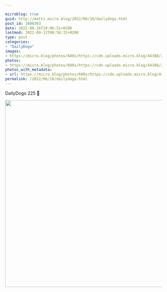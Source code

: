 ```yaml
---

microblog: true
guid: http://matti.micro.blog/2022/06/16/dailydogo.html
post_id: 1600363
date: 2022-06-16T19:06:51+0200
lastmod: 2022-09-12T08:58:32+0200
type: post
categories:
- "DailyDogo"
images:
- https://micro.blog/photos/600x/https://cdn.uploads.micro.blog/44388/2022/1e0f7c4f66.jpg
photos:
- https://micro.blog/photos/600x/https://cdn.uploads.micro.blog/44388/2022/1e0f7c4f66.jpg
photos_with_metadata:
- url: https://micro.blog/photos/600x/https://cdn.uploads.micro.blog/44388/2022/1e0f7c4f66.jpg
permalink: /2022/06/16/dailydogo.html
---
```

DailyDogo 225 🐶

<img src="/media/uploads/2022/1e0f7c4f66.jpg" width="600" height="600" alt="" />
